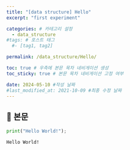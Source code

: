 ```yaml
---
title: "[data structure] Hello"
excerpt: "first experiment"

categories: # 카테고리 설정
  - data_structure
#tags: # 포스트 태그
  #- [tag1, tag2]

permalink: /data_structure/Hello/

toc: true # 우측에 본문 목차 네비게이션 생성
toc_sticky: true # 본문 목차 네비게이션 고정 여부

date: 2024-05-10 #작성 날짜
#last_modified_at: 2021-10-09 #최종 수정 날짜
---
```


## 🦥 본문

```python
print("Hello World!");
```

    Hello World!
    
